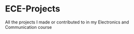 # ECE-Projects
All the projects I made or contributed to in my Electronics and Communication course 
